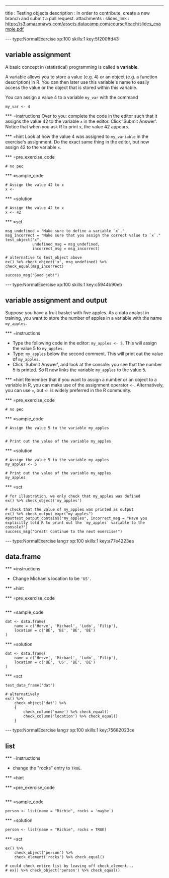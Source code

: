 ---
title       : Testing objects
description : In order to contribute, create a new branch and submit a pull request.
attachments :
  slides_link : https://s3.amazonaws.com/assets.datacamp.com/course/teach/slides_example.pdf

--- type:NormalExercise xp:100 skills:1 key:5f200ffd43
## variable assignment 

A basic concept in (statistical) programming is called a **variable**. 

A variable allows you to store a value (e.g. 4) or an object (e.g. a function description) in R. You can then later use this variable's name to easily access the value or the object that is stored within this variable. 

You can assign a value 4 to a variable `my_var` with the command

```
my_var <- 4
```

*** =instructions
Over to you: complete the code in the editor such that it assigns the value 42 to the variable `x` in the editor. Click 'Submit Answer'. Notice that when you ask R to print `x`, the value 42 appears.

*** =hint
Look at how the value 4 was assigned to `my_variable` in the exercise's assignment. Do the exact same thing in the editor, but now assign 42 to the variable `x`.

*** =pre_exercise_code
```{r}
# no pec
```

*** =sample_code
```{r}
# Assign the value 42 to x
x <- 

```

*** =solution
```{r}
# Assign the value 42 to x
x <- 42

```

*** =sct
```{r}
msg_undefined = "Make sure to define a variable `x`."
msg_incorrect = "Make sure that you assign the correct value to `x`."
test_object("x", 
            undefined_msg = msg_undefined,
            incorrect_msg = msg_incorrect) 

# alternative to test_object above
ex() %>% check_object('x', msg_undefined) %>% check_equal(msg_incorrect)

success_msg("Good job!")
```

--- type:NormalExercise xp:100 skills:1 key:c5944b90eb
## variable assignment and output

Suppose you have a fruit basket with five apples. As a data analyst in training, you want to store the number of apples in a variable with the name `my_apples`. 

*** =instructions
- Type the following code in the editor: `my_apples <- 5`. This will assign the value 5 to `my_apples`.
- Type: `my_apples` below the second comment. This will print out the value of `my_apples`.
- Click 'Submit Answer', and look at the console: you see that the number 5 is printed. So R now links the variable `my_apples` to the value 5.

*** =hint
Remember that if you want to assign a number or an object to a variable in R, you can make use of the assignment operator `<-`. Alternatively, you can use `=`, but `<-` is widely preferred in the R community.

*** =pre_exercise_code
```{r}
# no pec
```

*** =sample_code
```{r}
# Assign the value 5 to the variable my_apples


# Print out the value of the variable my_apples

```

*** =solution
```{r}
# Assign the value 5 to the variable my_apples
my_apples <- 5

# Print out the value of the variable my_apples
my_apples
```

*** =sct
```{r}
# for illustration, we only check that my_apples was defined
ex() %>% check_object('my_apples')

# check that the value of my_apples was printed as output
ex() %>% check_output_expr("my_apples")
#puttest_output_contains("my_apples", incorrect_msg = "Have you explicitly told R to print out the `my_apples` variable to the console?")
success_msg("Great! Continue to the next exercise!")
```

--- type:NormalExercise lang:r xp:100 skills:1 key:a77e4223ea
## data.frame

*** =instructions

- Change Michael's location to be `'US'`.

*** =hint

*** =pre_exercise_code
```{r}

```

*** =sample_code
```{r}
dat <- data.frame(
    name = c('Herve', 'Michael', 'Ludo', 'Filip'),
    location = c('BE', 'BE', 'BE', 'BE')
)
```

*** =solution
```{r}
dat <- data.frame(
    name = c('Herve', 'Michael', 'Ludo', 'Filip'),
    location = c('BE', 'US', 'BE', 'BE')
)

```

*** =sct
```{r}
test_data_frame('dat')

# alternatively
ex() %>% 
    check_object('dat') %>% 
    {
        check_column('name') %>% check_equal()
        check_column('location') %>% check_equal()
    }
```

--- type:NormalExercise lang:r xp:100 skills:1 key:75682023ce
## list


*** =instructions

- change the "rocks" entry to `TRUE`.

*** =hint

*** =pre_exercise_code
```{r}

```

*** =sample_code
```{r}
person <- list(name = "Richie", rocks = 'maybe')
```

*** =solution
```{r}
person <- list(name = "Richie", rocks = TRUE)
```

*** =sct
```{r}
ex() %>% 
    check_object('person') %>% 
    check_element('rocks') %>% check_equal()
    
# could check entire list by leaving off check_element...
# ex() %>% check_object('person') %>% check_equal()
```
